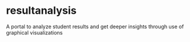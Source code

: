 # resultanalysis
A portal to analyze student results and get deeper insights through use of graphical visualizations
